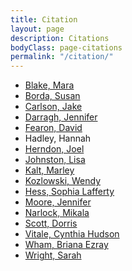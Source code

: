 ```yaml
---
title: Citation
layout: page
description: Citations
bodyClass: page-citations
permalink: "/citation/"
---
```


<ul>
<li><a href="https://orcid.org/0000-0003-2888-8024" target="_blank">Blake, Mara</a></li> 
<li><a href="https://orcid.org/0000-0002-9424-6962" target="_blank">Borda, Susan</a></li> 
<li><a href="https://orcid.org/0000-0003-2733-0969" target="_blank">Carlson, Jake</a></li>
<li><a href="https://orcid.org/0000-0002-8843-5089" target="_blank">Darragh, Jennifer</a></li> 
<li><a href="https://orcid.org/0000-0002-4292-9171" target="_blank">Fearon, David</a></li> 
<li>Hadley, Hannah</li> 
<li><a href="https://orcid.org/0000-0001-9995-9040" target="_blank">Herndon, Joel</a></li> 
<li><a href="https://orcid.org/0000-0001-6908-9240" target="_blank">Johnston, Lisa</a></li> 
<li><a href="https://orcid.org/0000-0002-1354-1020" target="_blank">Kalt, Marley</a></li>
<li><a href="https://orcid.org/0000-0001-6539-3798" target="_blank">Kozlowski, Wendy</a></li>
<li><a href="https://orcid.org/0000-0001-9995-9040" target="_blank">Hess, Sophia Lafferty</a></li> 
<li><a href="https://orcid.org/0000-0001-6628-6820" target="_blank">Moore, Jennifer</a></li> 
<li><a href="https://orcid.org/0000-0002-2730-7542" target="_blank">Narlock, Mikala</a></li> 
<li><a href="https://orcid.org/0000-0002-3884-7069" target="_blank">Scott, Dorris</a></li>
<li><a href="https://orcid.org/0000-0001-5581-5678" target="_blank">Vitale, Cynthia Hudson</a></li> 
<li><a href="https://orcid.org/0000-0002-9240-8606" target="_blank">Wham, Briana Ezray</a></li>
<li><a href="https://orcid.org/0000-0002-1502-131X" target="_blank">Wright, Sarah</a></li>
</ul>
